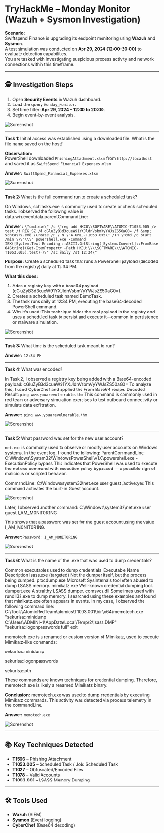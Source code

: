 # TryHackMe – Monday Monitor (Wazuh + Sysmon Investigation)

**Scenario:**  
Swiftspend Finance is upgrading its endpoint monitoring using **Wazuh** and **Sysmon**.  
A test simulation was conducted on **Apr 29, 2024 (12:00–20:00)** to evaluate detection capabilities.  
You are tasked with investigating suspicious process activity and network connections within this timeframe.

---
 
## 🕵 Investigation Steps
1. Open **Security Events** in Wazuh dashboard.
2. Load the query `Monday_Monitor`.
3. Set time filter: **Apr 29, 2024 – 12:00 to 20:00**.
4. Begin event-by-event analysis.
 
![Screenshot](Document_Images/image3.png)



---
**Task 1:** Initial access was established using a downloaded file. What is the file name saved on the host?

**Observation:**  
PowerShell downloaded `PhishingAttachment.xlsm` from `http://localhost` and saved it as:`SwiftSpend_Financial_Expenses.xlsm`

**Answer:** `SwiftSpend_Financial_Expenses.xlsm`


   ![Screenshot](Document_Images/image4.png)


---
**Task 2:** What is the full command run to create a scheduled task?

On Windows, schtasks.exe is commonly used to create or check scheduled tasks. I observed the following value in data.win.eventdata.parentCommandLine:

**Answer :** ```\"cmd.exe\" /c \"reg add HKCU\\SOFTWARE\\ATOMIC-T1053.005 /v test /t REG_SZ /d cGluZyB3d3cueW91YXJldnVsbmVyYWJsZS50aG0= /f &amp; schtasks.exe /Create /F /TN \"ATOMIC-T1053.005\" /TR \"cmd /c start /min \\\"\\\" powershell.exe -Command IEX([System.Text.Encoding]::ASCII.GetString([System.Convert]::FromBase64String((Get-ItemProperty -Path HKCU:\\\\SOFTWARE\\\\ATOMIC-T1053.005).test)))\" /sc daily /st 12:34\"```

**Purpose:** Create a scheduled task that runs a PowerShell payload (decoded from the registry) daily at 12:34 PM.

**What this does:**
1.	Adds a registry key with a base64 payload (cGluZyB3d3cueW91YXJldnVsbmVyYWJsZS50aG0=).
2.	Creates a scheduled task named DemoTask.
3.	The task runs daily at 12:34 PM, executing the base64-decoded PowerShell command.
4.	Why it’s used: This technique hides the real payload in the registry and uses a scheduled task to persist and execute it—common in persistence or malware simulation.
  
   ![Screenshot](Document_Images/image5.png)



---
**Task 3:** What time is the scheduled task meant to run?

**Answer:** `12:34 PM`



---
**Task 4:** What was encoded?

In Task 2, I observed a registry key being added with a Base64-encoded payload: cGluZyB3d3cueW91YXJldnVsbmVyYWJsZS50aG0=
To analyze this, I used CyberChef and applied the From Base64 recipe.
Decoded Result: `ping www.youarevulnerable.thm`
This command is commonly used in red team or adversary simulation exercises to test outbound connectivity or simulate data exfiltration.

**Answer:** `ping www.youarevulnerable.thm`

  ![Screenshot](Document_Images/image6.png)



---
**Task 5:** What password was set for the new user account?

`net.exe` is commonly used to observe or modify user accounts on Windows systems.
In the event log, I found the following:
ParentCommandLine: C:\Windows\System32\WindowsPowerShell\v1.0\powershell.exe -ExecutionPolicy bypass
This indicates that PowerShell was used to execute the net.exe command with execution policy bypassed — a possible sign of malicious or scripted behavior.

CommandLine: C:\Windows\system32\net.exe user guest /active:yes
This command activates the built-in Guest account.


   ![Screenshot](Document_Images/image7.png)

Later, I observed another command:
C:\Windows\system32\net.exe user guest I_AM_M0NIT0R1NG

This shows that a password was set for the guest account using the value I_AM_M0NIT0R1NG.

**Answer:**`Password: I_AM_M0NIT0R1NG`

   ![Screenshot](Document_Images/image8.png)


 
----
**Task 6:** What is the name of the .exe that was used to dump credentials?

Common executables used to dump credentials:
Executable Name	Description
lsass.exe (targeted)	Not the dumper itself, but the process being dumped.
procdump.exe	Microsoft Sysinternals tool often abused to dump LSASS memory.
mimikatz.exe	Well-known credential dumping tool.
dumpert.exe	A stealthy LSASS dumper.
comsvcs.dll	Sometimes used with rundll32.exe to dump memory.
I searched using these examples and found that mimikatz.exe often appears in events.
In my case, I observed the following command line:
C:\Tools\AtomicRedTeam\atomics\T1003.001\bin\x64\memotech.exe "sekurlsa::minidump C:\Users\ADMINI~1\AppData\Local\Temp\2\lsass.DMP" "sekurlsa::logonpasswords full" exit

memotech.exe is a renamed or custom version of Mimikatz, used to execute Mimikatz-like commands:

sekurlsa::minidump

sekurlsa::logonpasswords

sekurlsa::pth

These commands are known techniques for credential dumping. Therefore, memotech.exe is likely a renamed Mimikatz binary.

**Conclusion:**
memotech.exe was used to dump credentials by executing Mimikatz commands. This activity was detected via process telemetry in the commandLine.

**Answer:** `memotech.exe`

  ![Screenshot](Document_Images/image9.png)



---
## 📚 Key Techniques Detected
- **T1566** – Phishing Attachment
- **T1053.005** – Scheduled Task / Job: Scheduled Task
- **T1027** – Obfuscated/Encoded Files
- **T1078** – Valid Accounts
- **T1003.001** – LSASS Memory Dumping

---

## 🛠 Tools Used
- **Wazuh** (SIEM)
- **Sysmon** (Event logging)
- **CyberChef** (Base64 decoding)

